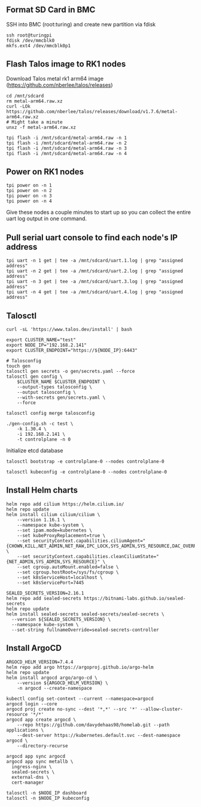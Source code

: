 ## Format SD Card in BMC
SSH into BMC (root:turing) and create new partition via fdisk

```shell
ssh root@turingpi
fdisk /dev/mmcblk0
mkfs.ext4 /dev/mmcblk0p1
```

## Flash Talos image to RK1 nodes
Download Talos metal rk1 arm64 image
(https://github.com/nberlee/talos/releases)

```shell
cd /mnt/sdcard
rm metal-arm64.raw.xz
curl -LOk https://github.com/nberlee/talos/releases/download/v1.7.6/metal-arm64.raw.xz
# Might take a minute
unxz -f metal-arm64.raw.xz

tpi flash -i /mnt/sdcard/metal-arm64.raw -n 1
tpi flash -i /mnt/sdcard/metal-arm64.raw -n 2
tpi flash -i /mnt/sdcard/metal-arm64.raw -n 3
tpi flash -i /mnt/sdcard/metal-arm64.raw -n 4
```

## Power on RK1 nodes

```shell
tpi power on -n 1
tpi power on -n 2
tpi power on -n 3
tpi power on -n 4
```

Give these nodes a couple minutes to start up so you can collect the entire uart log output in one command.

## Pull serial uart console to find each node's IP address

```shell
tpi uart -n 1 get | tee -a /mnt/sdcard/uart.1.log | grep "assigned address"
tpi uart -n 2 get | tee -a /mnt/sdcard/uart.2.log | grep "assigned address"
tpi uart -n 3 get | tee -a /mnt/sdcard/uart.3.log | grep "assigned address"
tpi uart -n 4 get | tee -a /mnt/sdcard/uart.4.log | grep "assigned address"
```

## Talosctl

```shell
curl -sL 'https://www.talos.dev/install' | bash
```

```shell
export CLUSTER_NAME="test"
export NODE_IP="192.168.2.141"
export CLUSTER_ENDPOINT="https://${NODE_IP}:6443"

# Talosconfig
touch gen
talosctl gen secrets -o gen/secrets.yaml --force
talosctl gen config \
    $CLUSTER_NAME $CLUSTER_ENDPOINT \
    --output-types talosconfig \
    --output talosconfig \
    --with-secrets gen/secrets.yaml \
    --force

talosctl config merge talosconfig
```

```shell
./gen-config.sh -c test \
    -k 1.30.4 \
    -i 192.168.2.141 \
    -t controlplane -n 0
```

Initialize etcd database
```shell
talosctl bootstrap -e controlplane-0 --nodes controlplane-0
```
```shell
talosctl kubeconfig -e controlplane-0 --nodes controlplane-0
```

## Install Helm charts

```shell
helm repo add cilium https://helm.cilium.io/
helm repo update
helm install cilium cilium/cilium \
    --version 1.16.1 \
    --namespace kube-system \
    --set ipam.mode=kubernetes \
    --set kubeProxyReplacement=true \
    --set securityContext.capabilities.ciliumAgent="{CHOWN,KILL,NET_ADMIN,NET_RAW,IPC_LOCK,SYS_ADMIN,SYS_RESOURCE,DAC_OVERRIDE,FOWNER,SETGID,SETUID}" \
    --set securityContext.capabilities.cleanCiliumState="{NET_ADMIN,SYS_ADMIN,SYS_RESOURCE}" \
    --set cgroup.autoMount.enabled=false \
    --set cgroup.hostRoot=/sys/fs/cgroup \
    --set k8sServiceHost=localhost \
    --set k8sServicePort=7445
```

```shell
SEALED_SECRETS_VERSION=2.16.1
helm repo add sealed-secrets https://bitnami-labs.github.io/sealed-secrets
helm repo update
helm install sealed-secrets sealed-secrets/sealed-secrets \
  --version ${SEALED_SECRETS_VERSION} \
  --namespace kube-system \
  --set-string fullnameOverride=sealed-secrets-controller
```

## Install ArgoCD

```shell
ARGOCD_HELM_VERSION=7.4.4
helm repo add argo https://argoproj.github.io/argo-helm
helm repo update
helm install argocd argo/argo-cd \
    --version ${ARGOCD_HELM_VERSION} \
    -n argocd --create-namespace
```

```shell
kubectl config set-context --current --namespace=argocd
argocd login --core
argocd proj create no-sync --dest '*,*' --src '*' --allow-cluster-resource '*/*'
argocd app create argocd \
    --repo https://github.com/davydehaas98/homelab.git --path applications \
    --dest-server https://kubernetes.default.svc --dest-namespace argocd \
    --directory-recurse

argocd app sync argocd
argocd app sync metallb \
  ingress-nginx \
  sealed-secrets \
  external-dns \
  cert-manager
```

```shell
talosctl -n $NODE_IP dashboard
talosctl -n $NODE_IP kubeconfig
```
